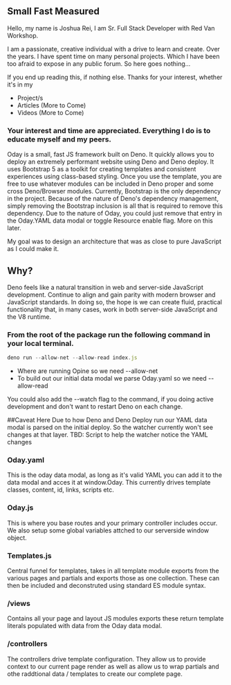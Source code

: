 ## Small Fast Measured

Hello, my name is Joshua Rei, I am Sr. Full Stack Developer with Red Van Workshop.

I am a passionate, creative individual with a drive to learn and create. Over the years.
I have spent time on many personal projects. Which I have been too afraid to expose in any 
public forum. So here goes nothing...

If you end up reading this, if nothing else. Thanks for your interest, whether it's in my 
- Project/s
- Articles (More to Come)
- Videos (More to Come)

### Your interest and time are appreciated. Everything I do is to educate myself and my peers.

Oday is a small, fast JS framework built on Deno. It quickly allows you to deploy an
extremely performant website using Deno and Deno deploy. It uses Bootstrap 5 as a toolkit for
creating templates and consistent experiences using class-based styling. Once you use the template, you are free to use
whatever modules can be included in Deno proper and some cross Deno/Browser modules.
Currently, Bootstrap is
the only dependency in the project. Because of the nature of Deno's dependency management, simply removing the Bootstrap inclusion is
all that is required to remove this dependency. Due to the nature of Oday, you could just remove that entry in the Oday.YAML data modal or toggle Resource enable flag. More on this later.

My goal was to design an architecture that was as close to pure JavaScript as I could make it. 

## Why? 

Deno feels like a natural transition in web and server-side JavaScript development. Continue to align and gain parity with modern browser and JavaScript standards. In doing so, the hope is we can create fluid, practical functionality that, in many cases, work in both server-side JavaScript and the V8 runtime.

### From the root of the package run the following command in your local terminal.

```JavaScript
deno run --allow-net --allow-read index.js
```
- Where are running Opine so we need --allow-net
- To build out our initial data modal we parse Oday.yaml so we need --allow-read

You could also add the --watch flag to the command, if you doing active development and don't
want to restart Deno on each change.

##Caveat Here 
Due to how Deno and Deno Deploy run our YAML data modal is parsed on the initial deploy.
So the watcher currently won't see changes at that layer. 
TBD: Script to help the watcher notice the YAML changes

### Oday.yaml
This is the oday data modal, as long as it's valid YAML you can add it to the data modal and
acces it at window.Oday. This currently drives template classes, content, id, links, scripts etc.

### Oday.js

This is where you base routes and your primary controller includes occur. We also
setup some global variables attched to our serverside window object.

### Templates.js

Central funnel for templates, takes in all template module exports from the various
pages and partials and exports those as one collection. These can then be included 
and deconstruted using standard ES module syntax.

### /views

Contains all your page and layout JS modules exports these return template literals populated
with data from the Oday data modal.

### /controllers

The controllers drive template configuration. They allow us to provide context to our current page render
as well as allow us to wrap partials and othe raddtional data / templates to create our complete page.
